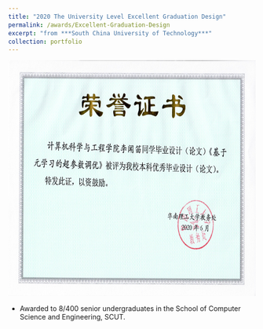 ```yaml
---
title: "2020 The University Level Excellent Graduation Design"
permalink: /awards/Excellent-Graduation-Design
excerpt: "from ***South China University of Technology***"
collection: portfolio
---
```


<img width = '720' height = '480' src='/images/Excellent_Graduation_Design.jpg'>

* Awarded to 8/400 senior undergraduates in the School of Computer Science and Engineering, SCUT.
